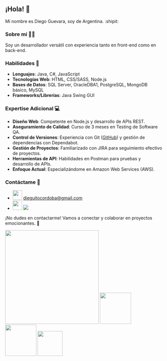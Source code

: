 ## ¡Hola! :wave:

Mi nombre es Diego Guevara, soy de Argentina. :shipit:

### Sobre mí :man_technologist:

Soy un desarrollador versátil con experiencia tanto en front-end como en back-end.

### Habilidades :speech_balloon:

- **Lenguajes**: Java, C#, JavaScript
- **Tecnologías Web**: HTML, CSS/SASS, Node.js
- **Bases de Datos**: SQL Server, OracleDBA1, PostgreSQL, MongoDB básico, MySQL
- **Frameworks/Librerías**: Java Swing GUI

### Expertise Adicional :computer:

- **Diseño Web**: Competente en Node.js y desarrollo de APIs REST.
- **Aseguramiento de Calidad**: Curso de 3 meses en Testing de Software QA.
- **Control de Versiones**: Experiencia con Git ([GitHub](https://github.com/TuPerfil)) y gestión de dependencias con Dependabot.
- **Gestión de Proyectos**: Familiarizado con JIRA para seguimiento efectivo de proyectos.
- **Herramientas de API**: Habilidades en Postman para pruebas y desarrollo de APIs.
- **Enfoque Actual**: Especializándome en Amazon Web Services (AWS).

### Contáctame :email:

- <img src="https://github.com/Diebut/Diebut/assets/56057944/28297870-511a-4ed7-a26b-710b7bba4bac" width="30"> [dieguitocordoba@gmail.com](mailto:TuEmail@example.com)
- <img src="https://github.com/Diebut/Diebut/assets/56057944/e5f0c156-b6a4-4915-a53e-d5471eb36bf3" width="30"> [<img src="https://img.shields.io/badge/LinkedIn-Profile-blue">](https://www.linkedin.com)

¡No dudes en contactarme! Vamos a conectar y colaborar en proyectos emocionantes. :rocket:

<img src="https://github.com/Diebut/Diebut/assets/56057944/e4782d65-5363-4c14-8fab-027a678abfff" width="300">

<img src="https://github.com/Diebut/Diebut/assets/56057944/a690307d-1ee5-4c0c-b443-c81012170374" width="100">
<img src="https://github.com/Diebut/Diebut/assets/56057944/6d01d1da-883e-48ce-beda-e73325657484" width="100">
<img src="https://github.com/Diebut/Diebut/assets/56057944/862ef071-26dd-4fa1-a583-5b42fb6e729e" width="80">



<!---
Diebut/Diebut is a ✨ special ✨ repository because its `README.md` (this file) appears on your GitHub profile.
You can click the Preview link to take a look at your changes.
--->
